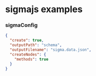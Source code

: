 # sigmajs examples

### sigmaConfig
```json
{
  "create": true,
  "outputPath": "schema",
  "outputFilename": "sigma.data.json",
  "createNodes": {
    "methods": true
  }
}
```
